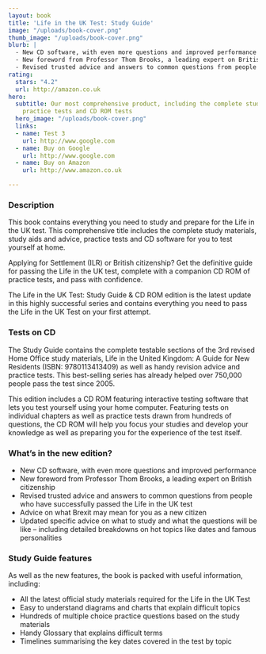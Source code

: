 ```yaml
---
layout: book
title: 'Life in the UK Test: Study Guide'
image: "/uploads/book-cover.png"
thumb_image: "/uploads/book-cover.png"
blurb: |
  - New CD software, with even more questions and improved performance
  - New foreword from Professor Thom Brooks, a leading expert on British citizenship
  - Revised trusted advice and answers to common questions from people who have successfully passed the Life in the UK test
rating:
  stars: "4.2"
  url: http://amazon.co.uk
hero:
  subtitle: Our most comprehensive product, including the complete study materials,
    practice tests and CD ROM tests
  hero_image: "/uploads/book-cover.png"
  links:
  - name: Test 3
    url: http://www.google.com
  - name: Buy on Google
    url: http://www.google.com
  - name: Buy on Amazon
    url: http://www.amazon.co.uk

---
```

### Description

This book contains everything you need to study and prepare for the Life in the UK test. This comprehensive title includes the complete study materials, study aids and advice, practice tests and CD software for you to test yourself at home.

Applying for Settlement (ILR) or British citizenship? Get the definitive guide for passing the Life in the UK test, complete with a companion CD ROM of practice tests, and pass with confidence.

The Life in the UK Test: Study Guide & CD ROM edition is the latest update in this highly successful series and contains everything you need to pass the Life in the UK Test on your first attempt.

### Tests on CD

The Study Guide contains the complete testable sections of the 3rd revised Home Office study materials, Life in the United Kingdom: A Guide for New Residents (ISBN: 9780113413409) as well as handy revision advice and practice tests. This best-selling series has already helped over 750,000 people pass the test since 2005.

This edition includes a CD ROM featuring interactive testing software that lets you test yourself using your home computer. Featuring tests on individual chapters as well as practice tests drawn from hundreds of questions, the CD ROM will help you focus your studies and develop your knowledge as well as preparing you for the experience of the test itself.

### What’s in the new edition?

- New CD software, with even more questions and improved performance
- New foreword from Professor Thom Brooks, a leading expert on British citizenship
- Revised trusted advice and answers to common questions from people who have successfully passed the Life in the UK test
- Advice on what Brexit may mean for you as a new citizen
- Updated specific advice on what to study and what the questions will be like – including detailed breakdowns on hot topics like dates and famous personalities

### Study Guide features

As well as the new features, the book is packed with useful information, including:

- All the latest official study materials required for the Life in the UK Test
- Easy to understand diagrams and charts that explain difficult topics
- Hundreds of multiple choice practice questions based on the study materials
- Handy Glossary that explains difficult terms
- Timelines summarising the key dates covered in the test by topic
